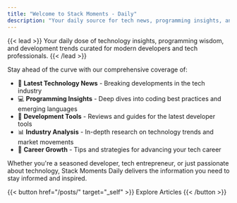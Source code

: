 ```yaml
---
title: "Welcome to Stack Moments - Daily"
description: "Your daily source for tech news, programming insights, and development trends"
---
```


{{< lead >}}
Your daily dose of technology insights, programming wisdom, and development trends curated for modern developers and tech professionals.
{{< /lead >}}

Stay ahead of the curve with our comprehensive coverage of:

- 🚀 **Latest Technology News** - Breaking developments in the tech industry
- 💻 **Programming Insights** - Deep dives into coding best practices and emerging languages
- 🔧 **Development Tools** - Reviews and guides for the latest developer tools
- 📊 **Industry Analysis** - In-depth research on technology trends and market movements
- 🎯 **Career Growth** - Tips and strategies for advancing your tech career

Whether you're a seasoned developer, tech entrepreneur, or just passionate about technology, Stack Moments Daily delivers the information you need to stay informed and inspired.

<div class="flex justify-center mt-8">
{{< button href="/posts/" target="_self" >}}
Explore Articles
{{< /button >}}
</div>